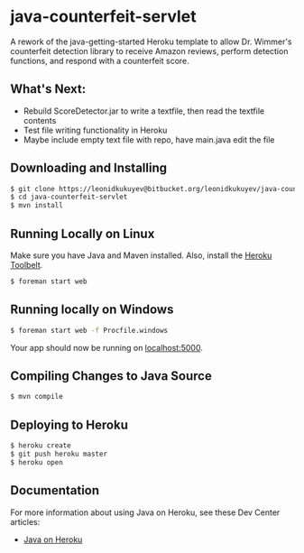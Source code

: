 # java-counterfeit-servlet

A rework of the java-getting-started Heroku template to allow Dr. Wimmer's counterfeit detection library to receive Amazon reviews, perform detection functions, and respond with a counterfeit score.

## What's Next:
- Rebuild ScoreDetector.jar to write a textfile, then read the textfile contents
- Test file writing functionality in Heroku
- Maybe include empty text file with repo, have main.java edit the file

## Downloading and Installing

```sh
$ git clone https://leonidkukuyev@bitbucket.org/leonidkukuyev/java-counterfeit-servlet.git
$ cd java-counterfeit-servlet
$ mvn install
```

## Running Locally on Linux

Make sure you have Java and Maven installed.  Also, install the [Heroku Toolbelt](https://toolbelt.heroku.com/).

```sh
$ foreman start web
```

## Running locally on Windows

```sh
$ foreman start web -f Procfile.windows
```

Your app should now be running on [localhost:5000](http://localhost:5000/).

## Compiling Changes to Java Source

```sh
$ mvn compile
```

## Deploying to Heroku

```sh
$ heroku create
$ git push heroku master
$ heroku open
```

## Documentation

For more information about using Java on Heroku, see these Dev Center articles:

- [Java on Heroku](https://devcenter.heroku.com/categories/java)

